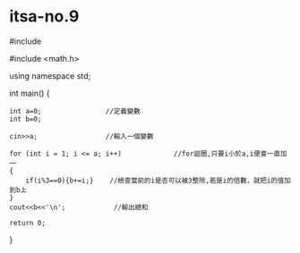 # itsa-no.9


#include <iostream>
  
#include <math.h>  
  
using namespace std;  
  
 int main() {  
    
    int a=0;                //定義變數
    int b=0;  
    
    cin>>a;                 //輸入一個變數
   
    for (int i = 1; i <= a; i++)             //for迴圈,只要i小於a,i便會一直加一
    {  
        if(i%3==0){b+=i;}    //檢查當前的i是否可以被3整除,若是i的倍數，就把i的值加到b上
    }  
    cout<<b<<'\n';            //輸出總和
       
    return 0;  
}  
